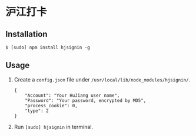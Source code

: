 # 沪江打卡
## Installation
```
$ [sudo] npm install hjsignin -g
```
## Usage
1. Create a `config.json` file under `/usr/local/lib/node_modules/hjsignin/`.

    ```
    {
        "Account": "Your HuJiang user name",
        "Password": "Your password, encrypted by MD5",
        "process_cookie": 0,
        "type": 2
    }
    ```
2. Run `[sudo] hjsignin` in terminal.

